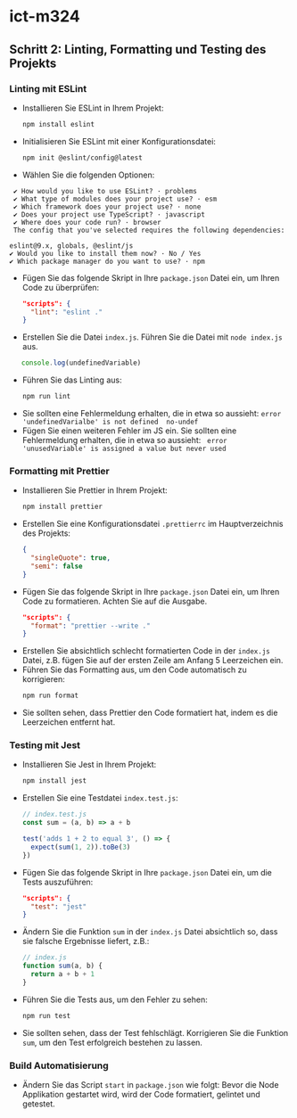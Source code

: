 # ict-m324

## Schritt 2: Linting, Formatting und Testing des Projekts

### Linting mit ESLint

- Installieren Sie ESLint in Ihrem Projekt:
  ```bash
  npm install eslint
  ```
- Initialisieren Sie ESLint mit einer Konfigurationsdatei:
  ```bash
  npm init @eslint/config@latest
  ```
- Wählen Sie die folgenden Optionen:

```
 ✔ How would you like to use ESLint? · problems
 ✔ What type of modules does your project use? · esm
 ✔ Which framework does your project use? · none
 ✔ Does your project use TypeScript? · javascript
 ✔ Where does your code run? · browser
 The config that you've selected requires the following dependencies:

eslint@9.x, globals, @eslint/js
✔ Would you like to install them now? · No / Yes
✔ Which package manager do you want to use? · npm
```

- Fügen Sie das folgende Skript in Ihre `package.json` Datei ein, um Ihren Code zu überprüfen:
  ```json
  "scripts": {
    "lint": "eslint ."
  }
  ```
- Erstellen Sie die Datei `index.js`. Führen Sie die Datei mit `node index.js` aus.
```js
   console.log(undefinedVariable)
  ```
- Führen Sie das Linting aus:
  ```bash
  npm run lint
  ```
- Sie sollten eine Fehlermeldung erhalten, die in etwa so aussieht:
  `error  'undefinedVarialbe' is not defined  no-undef`
- Fügen Sie einen weiteren Fehler im JS ein.
  Sie sollten eine Fehlermeldung erhalten, die in etwa so aussieht:
  ` error  'unusedVariable' is assigned a value but never used`

### Formatting mit Prettier

- Installieren Sie Prettier in Ihrem Projekt:
  ```bash
  npm install prettier
  ```
- Erstellen Sie eine Konfigurationsdatei `.prettierrc` im Hauptverzeichnis des Projekts:
  ```json
  {
    "singleQuote": true,
    "semi": false
  }
  ```
- Fügen Sie das folgende Skript in Ihre `package.json` Datei ein, um Ihren Code zu formatieren. Achten Sie auf die Ausgabe.
  ```json
  "scripts": {
    "format": "prettier --write ."
  }
  ```
- Erstellen Sie absichtlich schlecht formatierten Code in der `index.js` Datei, z.B. fügen Sie auf der ersten Zeile am Anfang 5 Leerzeichen ein.
- Führen Sie das Formatting aus, um den Code automatisch zu korrigieren:
  ```bash
  npm run format
  ```
- Sie sollten sehen, dass Prettier den Code formatiert hat, indem es die Leerzeichen entfernt hat.

### Testing mit Jest

- Installieren Sie Jest in Ihrem Projekt:
  ```bash
  npm install jest
  ```
- Erstellen Sie eine Testdatei `index.test.js`:

  ```javascript
  // index.test.js
  const sum = (a, b) => a + b

  test('adds 1 + 2 to equal 3', () => {
    expect(sum(1, 2)).toBe(3)
  })
  ```

- Fügen Sie das folgende Skript in Ihre `package.json` Datei ein, um die Tests auszuführen:
  ```json
  "scripts": {
    "test": "jest"
  }
  ```
- Ändern Sie die Funktion `sum` in der `index.js` Datei absichtlich so, dass sie falsche Ergebnisse liefert, z.B.:
  ```javascript
  // index.js
  function sum(a, b) {
    return a + b + 1
  }
  ```
- Führen Sie die Tests aus, um den Fehler zu sehen:
  ```bash
  npm run test
  ```
- Sie sollten sehen, dass der Test fehlschlägt. Korrigieren Sie die Funktion `sum`, um den Test erfolgreich bestehen zu lassen.

### Build Automatisierung

- Ändern Sie das Script `start` in `package.json` wie folgt:
  Bevor die Node Applikation gestartet wird, wird der Code formatiert, gelintet und getestet.
